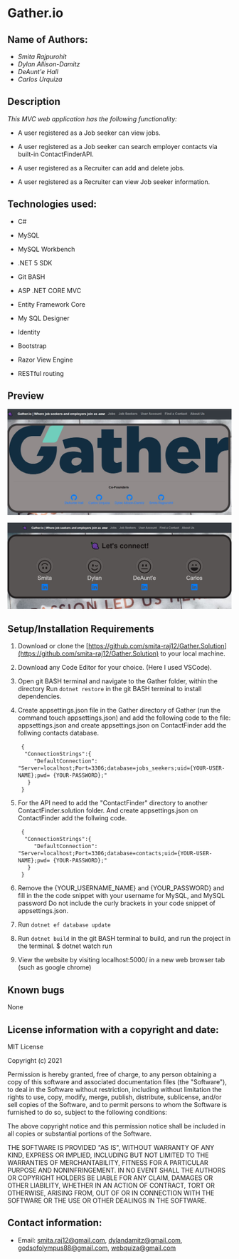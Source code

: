 # Gather.io

## Name of Authors:

   * _Smita Rajpurohit_
   * _Dylan Allison-Damitz_
   * _DeAunt'e Hall_
   * _Carlos Urquiza_

## Description

_This MVC web application has the following functionality:_

* A user registered as a Job seeker can view jobs.

* A user registered as a Job seeker can search employer contacts via built-in ContactFinderAPI.

* A user registered as a Recruiter can add and delete jobs.

* A user registered as a Recruiter can view Job seeker information.

## Technologies used:

* C#

* MySQL

* MySQL Workbench

* .NET 5 SDK

* Git BASH

* ASP .NET CORE MVC

* Entity Framework Core

* My SQL Designer

* Identity

* Bootstrap

* Razor View Engine

* RESTful routing

## Preview

![alt text](Capture.png) 

![alt text](Capture2.png)

## Setup/Installation Requirements

1. Download or clone the [https://github.com/smita-raj12/Gather.Solution](https://github.com/smita-raj12/Gather.Solution) to your local machine.

2. Download any Code Editor for your choice. (Here I used VSCode).

3. Open git BASH terminal and navigate to the Gather folder, within the directory
Run `dotnet restore` in the git BASH terminal to install dependencies. 

4. Create appsettings.json file in the Gather directory of Gather (run the command touch appsettings.json) and add the following code to the file: appsettings.json and create appsettings.json on ContactFinder add the follwing contacts database.

      
        {                                                    
         "ConnectionStrings":{                                                          
            "DefaultConnection": "Server=localhost;Port=3306;database=jobs_seekers;uid={YOUR-USER-NAME};pwd= {YOUR-PASSWORD};"                                        
          }                                                                                
        }                                                                               

5. For the API need to add the "ContactFinder" directory to another ContactFinder.solution folder. And create appsettings.json on ContactFinder add the follwing code.

        {                                                    
         "ConnectionStrings":{                                                          
            "DefaultConnection": "Server=localhost;Port=3306;database=contacts;uid={YOUR-USER-NAME};pwd= {YOUR-PASSWORD};"                                        
          }                                                                                
        }   

6. Remove the {YOUR_USERNAME_NAME} and {YOUR_PASSWORD} and fill in the the code snippet with your username for MySQL, and MySQL password Do not include the curly brackets in your code snippet of appsettings.json.                                       
  
7. Run  `dotnet ef database update`

8. Run `dotnet build` in the git BASH terminal to build, and run the project in the terminal. $ dotnet watch run

9. View the website by visiting localhost:5000/ in a new web browser tab (such as google chrome)


## Known bugs

None 

## License information with a copyright and date:

MIT License

Copyright (c) 2021 

Permission is hereby granted, free of charge, to any person obtaining a copy of this software and associated documentation files (the "Software"), to deal in the Software without restriction, including without limitation the rights to use, copy, modify, merge, publish, distribute, sublicense, and/or sell copies of the Software, and to permit persons to whom the Software is furnished to do so, subject to the following conditions:

The above copyright notice and this permission notice shall be included in all copies or substantial portions of the Software.

THE SOFTWARE IS PROVIDED "AS IS", WITHOUT WARRANTY OF ANY KIND, EXPRESS OR IMPLIED, INCLUDING BUT NOT LIMITED TO THE WARRANTIES OF MERCHANTABILITY, FITNESS FOR A PARTICULAR PURPOSE AND NONINFRINGEMENT. IN NO EVENT SHALL THE AUTHORS OR COPYRIGHT HOLDERS BE LIABLE FOR ANY CLAIM, DAMAGES OR OTHER LIABILITY, WHETHER IN AN ACTION OF CONTRACT, TORT OR OTHERWISE, ARISING FROM, OUT OF OR IN CONNECTION WITH THE SOFTWARE OR THE USE OR OTHER DEALINGS IN THE SOFTWARE.

## Contact information:
   
* Email: smita.raj12@gmail.com, dylandamitz@gmail.com, godsofolympus88@gmail.com, webquiza@gmail.com

